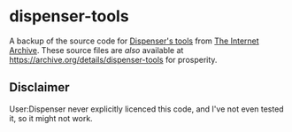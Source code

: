 # dispenser-tools
A backup of the source code for [Dispenser's tools](https://en.wikipedia.org/wiki/User:Dispenser) from [The Internet Archive](https://web.archive.org/web/20230807162340/http://69.142.160.183/~dispenser/sources/). These source files are *also* available at https://archive.org/details/dispenser-tools for prosperity.

## Disclaimer
User:Dispenser never explicitly licenced this code, and I've not even tested it, so it might not work.
